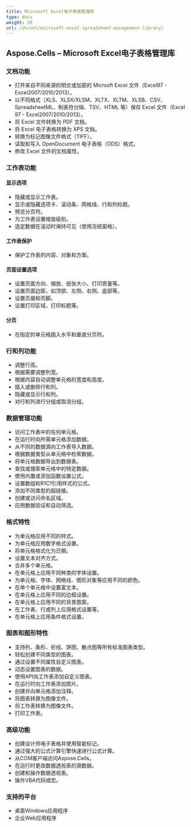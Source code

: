 ```yaml
---
title: Microsoft Excel电子表格管理库
type: docs
weight: 20
url: /zh/net/microsoft-excel-spreadsheet-management-library/
---
```


## **Aspose.Cells – Microsoft Excel电子表格管理库**
### **文档功能**
- 打开来自不同来源的明文或加密的 Microsft Excel 文件（Excel97 - Excel2007/2010/2013）。
- 以不同格式（XLS、XLSX/XLSM、XLTX、XLTM、XLSB、CSV、SpreadsheetML、制表符分隔、TSV、HTML 等）保存 Excel 文件（Excel 97 - Excel2007/2010/2013）。
- 将 Excel 文件转换为 PDF 文档。
- 将 Excel 电子表格转换为 XPS 文档。
- 转换为标记图像文件格式（TIFF）。
- 读取和写入 OpenDocument 电子表格（ODS）格式。
- 修改 Excel 文件的文档属性。
### **工作表功能**
#### **显示选项**
- 隐藏或显示工作表。
- 显示或隐藏选项卡、滚动条、网格线、行和列标题。
- 预览分页符。
- 为工作表设置缩放级别。
- 选定数据在滚动时保持可见（使用冻结窗格）。
#### **工作表保护**
- 保护工作表的内容、对象和方案。
#### **页面设置选项**
- 设置页面方向、缩放、纸张大小、打印质量等。
- 设置页面边距，如顶部、左侧、右侧、底部等。
- 设置页眉和页脚。
- 设置打印区域，打印标题等。
#### **分页**
- 在指定的单元格插入水平和垂直分页符。
### **行和列功能**
- 调整行高。
- 根据需要调整列宽。
- 根据内容自动调整单元格的宽度和高度。
- 插入或删除行和列。
- 隐藏或显示行和列。
- 对行和列进行分组或取消分组。
### **数据管理功能**
- 访问工作表中的任何单元格。
- 在运行时向所需单元格添加数据。
- 从不同的数据源向工作表导入数据。
- 根据数据类型从单元格中检索数据。
- 将单元格数据导出到数据表。
- 查找或搜索单元格中的特定数据。
- 使用内置或添加函数设置公式。
- 设置数组和R1C1引用样式的公式。
- 添加不同类型的超链接。
- 创建或访问命名区域。
- 应用数据验证和自动筛选。
### **格式特性**
- 为单元格应用不同的样式。
- 为单元格应用数字格式设置。
- 将单元格格式化为日期。
- 设置文本对齐方式。
- 合并多个单元格。
- 在单元格上应用不同种类的字体设置。
- 为单元格、字体、网格线、图形对象等应用不同的颜色。
- 在单个单元格中设置富文本。
- 在单元格上应用不同的边框设置。
- 在单元格上应用不同的背景图案。
- 在工作表、行或列上应用格式设置等。
- 在单元格上应用条件格式设置。
### **图表和图形特性**
- 支持列、条形、折线、饼图、散点图等所有标准图表类型。
- 轻松创建不同类型的图表。
- 通过设置不同属性自定义图表。
- 动态设置图表的数据。
- 使用API向工作表添加自定义图表。
- 在运行时向工作表添加图片。
- 创建并向单元格添加注释。
- 将图表转换为图像文件。
- 将工作表转换为图像文件。
- 打印工作表。
### **高级功能**
- 创建设计师电子表格并使用智能标记。
- 通过强大的公式计算引擎快速进行公式计算。
- 从COM客户端访问Aspose.Cells。
- 在运行时更改数据透视表的源数据。
- 创建和操作数据透视表。
- 操作VBA代码或宏。
### **支持的平台**
- 桌面Windows应用程序
- 企业Web应用程序
